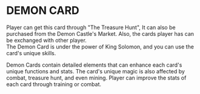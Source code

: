 # DEMON CARD

Player can get this card through "The Treasure Hunt", It can also be purchased from the Demon Castle's Market. Also, the cards player has can be exchanged with other player.\
The Demon Card is under the power of King Solomon, and you can use the card's unique skills.

Demon Cards contain detailed elements that can enhance each card's unique functions and stats. The card's unique magic is also affected by combat, treasure hunt, and even mining. Player can improve the stats of each card through training or combat.
